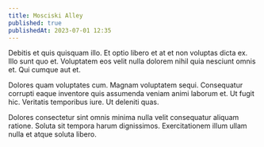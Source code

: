 ```yaml
---
title: Mosciski Alley
published: true
publishedAt: 2023-07-01 12:35
---
```


Debitis et quis quisquam illo. Et optio libero et at et non voluptas dicta ex. Illo sunt quo et. Voluptatem eos velit nulla dolorem nihil quia nesciunt omnis et. Qui cumque aut et.

Dolores quam voluptates cum. Magnam voluptatem sequi. Consequatur corrupti eaque inventore quis assumenda veniam animi laborum et. Ut fugit hic. Veritatis temporibus iure. Ut deleniti quas.

Dolores consectetur sint omnis minima nulla velit consequatur aliquam ratione. Soluta sit tempora harum dignissimos. Exercitationem illum ullam nulla et atque soluta libero.